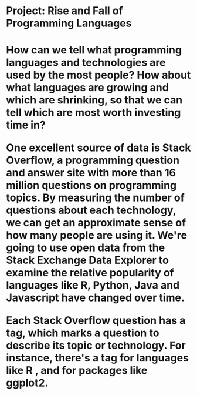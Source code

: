 <h1>Project: Rise and Fall of Programming Languages<h1>

How can we tell what programming languages and technologies are used by the most people? How about what languages are growing and which are shrinking, so that we can tell which are most worth investing time in?

One excellent source of data is Stack Overflow, a programming question and answer site with more than 16 million questions on programming topics. By measuring the number of questions about each technology, we can get an approximate sense of how many people are using it. We're going to use open data from the Stack Exchange Data Explorer to examine the relative popularity of languages like R, Python, Java and Javascript have changed over time.

Each Stack Overflow question has a tag, which marks a question to describe its topic or technology. For instance, there's a tag for languages like R , and for packages like ggplot2.
